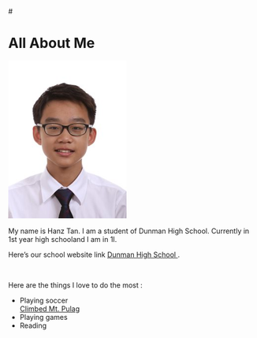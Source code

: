 #<!DOCTYPE html>
<html>
<link rel="stylesheet" type="text/css" href="style.css">
<body>
<h1> All About Me</h1>
<title> This is my website </title>
<img src="photo.jpg"/>
<p>
My name is Hanz Tan. I am a student of Dunman High School. Currently in 1st year high schooland I am in 1I. </p>
<p>
Here’s our school website link <a href ="www.dhs.sg"> Dunman High School  </a>. </p>
<br>
<p>Here are the things I love to do the most : </p> 
<ul>
<li>Playing soccer</li>
<a href="http://www.trailadventours.com/philippine-mountains/mt-pulag"> Climbed Mt. Pulag </a>
<li>Playing games</li>
<li>Reading </li>
</ul>
</body>
</html>
 
 
